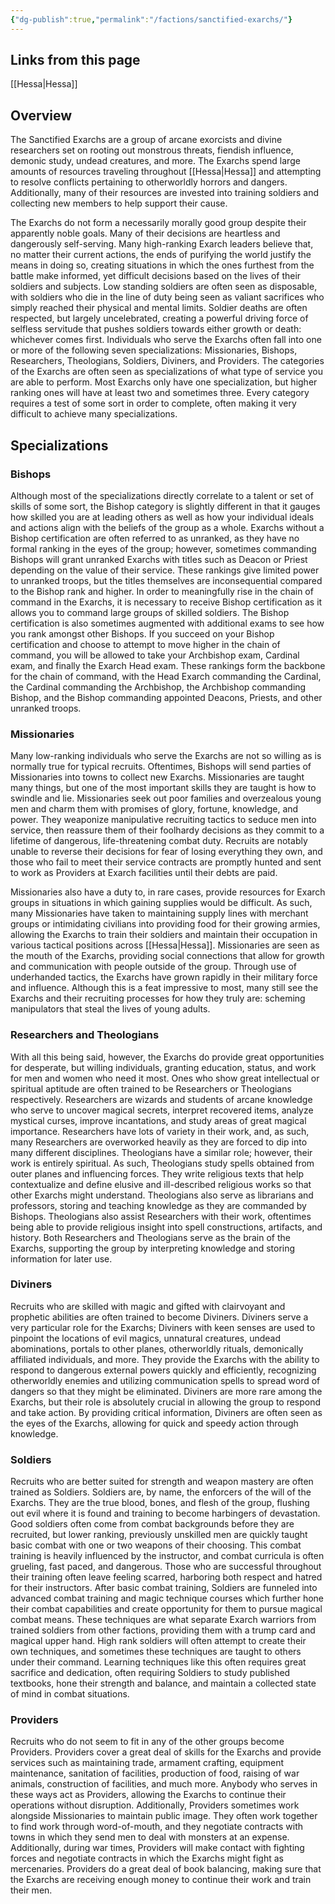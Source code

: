 ```yaml
---
{"dg-publish":true,"permalink":"/factions/sanctified-exarchs/"}
---
```


## Links from this page
[[Hessa\|Hessa]]
## Overview
The Sanctified Exarchs are a group of arcane exorcists and divine researchers set on rooting out monstrous threats, fiendish influence, demonic study, undead creatures, and more. The Exarchs spend large amounts of resources traveling throughout [[Hessa\|Hessa]] and attempting to resolve conflicts pertaining to otherworldly horrors and dangers. Additionally, many of their resources are invested into training soldiers and collecting new members to help support their cause. 

The Exarchs do not form a necessarily morally good group despite their apparently noble goals. Many of their decisions are heartless and dangerously self-serving. Many high-ranking Exarch leaders believe that, no matter their current actions, the ends of purifying the world justify the means in doing so, creating situations in which the ones furthest from the battle make informed, yet difficult decisions based on the lives of their soldiers and subjects. Low standing soldiers are often seen as disposable, with soldiers who die in the line of duty being seen as valiant sacrifices who simply reached their physical and mental limits. Soldier deaths are often respected, but largely uncelebrated, creating a powerful driving force of selfless servitude that pushes soldiers towards either growth or death: whichever comes first. Individuals who serve the Exarchs often fall into one or more of the following seven specializations: Missionaries, Bishops, Researchers, Theologians, Soldiers, Diviners, and Providers. The categories of the Exarchs are often seen as specializations of what type of service you are able to perform. Most Exarchs only have one specialization, but higher ranking ones will have at least two and sometimes three. Every category requires a test of some sort in order to complete, often making it very difficult to achieve many specializations.
## Specializations
### Bishops
Although most of the specializations directly correlate to a talent or set of skills of some sort, the Bishop category is slightly different in that it gauges how skilled you are at leading others as well as how your individual ideals and actions align with the beliefs of the group as a whole. Exarchs without a Bishop certification are often referred to as unranked, as they have no formal ranking in the eyes of the group; however, sometimes commanding Bishops will grant unranked Exarchs with titles such as Deacon or Priest depending on the value of their service. These rankings give limited power to unranked troops, but the titles themselves are inconsequential compared to the Bishop rank and higher. In order to meaningfully rise in the chain of command in the Exarchs, it is necessary to receive Bishop certification as it allows you to command large groups of skilled soldiers. The Bishop certification is also sometimes augmented with additional exams to see how you rank amongst other Bishops. If you succeed on your Bishop certification and choose to attempt to move higher in the chain of command, you will be allowed to take your Archbishop exam, Cardinal exam, and finally the Exarch Head exam. These rankings form the backbone for the chain of command, with the Head Exarch commanding the Cardinal, the Cardinal commanding the Archbishop, the Archbishop commanding Bishop, and the Bishop commanding appointed Deacons, Priests, and other unranked troops.
### Missionaries
Many low-ranking individuals who serve the Exarchs are not so willing as is normally true for typical recruits. Oftentimes, Bishops will send parties of Missionaries into towns to collect new Exarchs. Missionaries are taught many things, but one of the most important skills they are taught is how to swindle and lie. Missionaries seek out poor families and overzealous young men and charm them with promises of glory, fortune, knowledge, and power. They weaponize manipulative recruiting tactics to seduce men into service, then reassure them of their foolhardy decisions as they commit to a lifetime of dangerous, life-threatening combat duty. Recruits are notably unable to reverse their decisions for fear of losing everything they own, and those who fail to meet their service contracts are promptly hunted and sent to work as Providers at Exarch facilities until their debts are paid. 

Missionaries also have a duty to, in rare cases, provide resources for Exarch groups in situations in which gaining supplies would be difficult. As such, many Missionaries have taken to maintaining supply lines with merchant groups or intimidating civilians into providing food for their growing armies, allowing the Exarchs to train their soldiers and maintain their occupation in various tactical positions across [[Hessa\|Hessa]]. Missionaries are seen as the mouth of the Exarchs, providing social connections that allow for growth and communication with people outside of the group. Through use of underhanded tactics, the Exarchs have grown rapidly in their military force and influence. Although this is a feat impressive to most, many still see the Exarchs and their recruiting processes for how they truly are: scheming manipulators that steal the lives of young adults. 
### Researchers and Theologians
With all this being said, however, the Exarchs do provide great opportunities for desperate, but willing individuals, granting education, status, and work for men and women who need it most. Ones who show great intellectual or spiritual aptitude are often trained to be Researchers or Theologians respectively. Researchers are wizards and students of arcane knowledge who serve to uncover magical secrets, interpret recovered items, analyze mystical curses, improve incantations, and study areas of great magical importance. Researchers have lots of variety in their work, and, as such, many Researchers are overworked heavily as they are forced to dip into many different disciplines. Theologians have a similar role; however, their work is entirely spiritual. As such, Theologians study spells obtained from outer planes and influencing forces. They write religious texts that help contextualize and define elusive and ill-described religious works so that other Exarchs might understand. Theologians also serve as librarians and professors, storing and teaching knowledge as they are commanded by Bishops. Theologians also assist Researchers with their work, oftentimes being able to provide religious insight into spell constructions, artifacts, and history. Both Researchers and Theologians serve as the brain of the Exarchs, supporting the group by interpreting knowledge and storing information for later use.
### Diviners
Recruits who are skilled with magic and gifted with clairvoyant and prophetic abilities are often trained to become Diviners. Diviners serve a very particular role for the Exarchs; Diviners with keen senses are used to pinpoint the locations of evil magics, unnatural creatures, undead abominations, portals to other planes, otherworldly rituals, demonically affiliated individuals, and more. They provide the Exarchs with the ability to respond to dangerous external powers quickly and efficiently, recognizing otherworldly enemies and utilizing communication spells to spread word of dangers so that they might be eliminated. Diviners are more rare among the Exarchs, but their role is absolutely crucial in allowing the group to respond and take action. By providing critical information, Diviners are often seen as the eyes of the Exarchs, allowing for quick and speedy action through knowledge.
### Soldiers
Recruits who are better suited for strength and weapon mastery are often trained as Soldiers. Soldiers are, by name, the enforcers of the will of the Exarchs. They are the true blood, bones, and flesh of the group, flushing out evil where it is found and training to become harbingers of devastation. Good soldiers often come from combat backgrounds before they are recruited, but lower ranking, previously unskilled men are quickly taught basic combat with one or two weapons of their choosing. This combat training is heavily influenced by the instructor, and combat curricula is often grueling, fast paced, and dangerous. Those who are successful throughout their training often leave feeling scarred, harboring both respect and hatred for their instructors. After basic combat training, Soldiers are funneled into advanced combat training and magic technique courses which further hone their combat capabilities and create opportunity for them to pursue magical combat means. These techniques are what separate Exarch warriors from trained soldiers from other factions, providing them with a trump card and magical upper hand. High rank soldiers will often attempt to create their own techniques, and sometimes these techniques are taught to others under their command. Learning techniques like this often requires great sacrifice and dedication, often requiring Soldiers to study published textbooks, hone their strength and balance, and maintain a collected state of mind in combat situations.
### Providers
Recruits who do not seem to fit in any of the other groups become Providers. Providers cover a great deal of skills for the Exarchs and provide services such as maintaining trade, armament crafting, equipment maintenance, sanitation of facilities, production of food, raising of war animals, construction of facilities, and much more. Anybody who serves in these ways act as Providers, allowing the Exarchs to continue their operations without disruption. Additionally, Providers sometimes work alongside Missionaries to maintain public image. They often work together to find work through word-of-mouth, and they negotiate contracts with towns in which they send men to deal with monsters at an expense. Additionally, during war times, Providers will make contact with fighting forces and negotiate contracts in which the Exarchs might fight as mercenaries. Providers do a great deal of book balancing, making sure that the Exarchs are receiving enough money to continue their work and train their men.